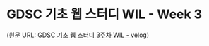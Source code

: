 # GDSC 기초 웹 스터디 WIL - Week 3

(원문 URL: [GDSC 기초 웹 스터디 3주차 WIL - velog](https://velog.io/@goomseo/GDSC-%EA%B8%B0%EC%B4%88-%EC%9B%B9-%EC%8A%A4%ED%84%B0%EB%94%94-WIL-Week-3))
